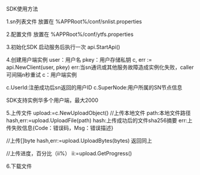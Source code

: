 SDK使用方法

1.sn列表文件
放置在
%APPRoot%/conf/snlist.properties

2.配置文件
放置在
%APPRoot%/conf/ytfs.properties

3.初始化SDK
启动服务后执行一次
api.StartApi()

4.创建用户端实例
user：用户名
pkey：用户存储私钥
c, err := api.NewClient(user, pkey)
err:当sn通讯或其他服务故障造成实例化失败，caller可间隔n秒重试
c：用户端实例

c.UserId:注册成功后sn返回的用户ID
c.SuperNode:用户所属的SN节点信息

SDK支持实例华多个用户端，最大2000

5.上传文件
upload:=c.NewUploadObject()
//上传本地文件
path:本地文件路径
hash,err:=upload.UploadFile(path)
hash:上传成功后的文件sha256摘要
err:上传失败信息{Code：错误码，Msg：错误描述}

//上传[]byte
hash,err:=upload.UploadBytes(bytes)
返回同上

//上传进度，百分比（ii%）
ii:=upload.GetProgress()

6.下载文件


